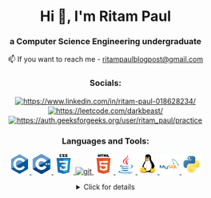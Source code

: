 <h1 align="center">Hi 👋, I'm Ritam Paul</h1>
<h3 align="center">a Computer Science Engineering undergraduate</h3>

<p align="center">📫 If you want to reach me - 
<a href="" target="blank">ritampaulblogpost@gmail.com</a>
</p>

<h3 align="center">Socials:</h3>
<p align="center">
<a href="https://linkedin.com/in/https://www.linkedin.com/in/ritam-paul-018628234/" target="blank"><img align="center" src="https://raw.githubusercontent.com/rahuldkjain/github-profile-readme-generator/master/src/images/icons/Social/linked-in-alt.svg" alt="https://www.linkedin.com/in/ritam-paul-018628234/" height="30" width="40" /></a>
<a href="https://www.leetcode.com/https://leetcode.com/darkbeast/" target="blank"><img align="center" src="https://raw.githubusercontent.com/rahuldkjain/github-profile-readme-generator/master/src/images/icons/Social/leet-code.svg" alt="https://leetcode.com/darkbeast/" height="30" width="40" /></a>
<a href="https://auth.geeksforgeeks.org/user/https://auth.geeksforgeeks.org/user/ritam_paul/practice" target="blank"><img align="center" src="https://raw.githubusercontent.com/rahuldkjain/github-profile-readme-generator/master/src/images/icons/Social/geeks-for-geeks.svg" alt="https://auth.geeksforgeeks.org/user/ritam_paul/practice" height="30" width="40" /></a>
</p>

<h3 align="center">Languages and Tools:</h3>
<p align="center">
<a href="https://www.cprogramming.com/" target="_blank" rel="noreferrer"> <img src="https://raw.githubusercontent.com/devicons/devicon/master/icons/c/c-original.svg" alt="c" width="40" height="40"/> </a> <a href="https://www.w3schools.com/cpp/" target="_blank" rel="noreferrer"> <img src="https://raw.githubusercontent.com/devicons/devicon/master/icons/cplusplus/cplusplus-original.svg" alt="cplusplus" width="40" height="40"/> </a> <a href="https://www.w3schools.com/css/" target="_blank" rel="noreferrer"> <img src="https://raw.githubusercontent.com/devicons/devicon/master/icons/css3/css3-original-wordmark.svg" alt="css3" width="40" height="40"/> </a> <a href="https://git-scm.com/" target="_blank" rel="noreferrer"> <img src="https://www.vectorlogo.zone/logos/git-scm/git-scm-icon.svg" alt="git" width="40" height="40"/> </a> <a href="https://www.w3.org/html/" target="_blank" rel="noreferrer"> <img src="https://raw.githubusercontent.com/devicons/devicon/master/icons/html5/html5-original-wordmark.svg" alt="html5" width="40" height="40"/> </a> <a href="https://www.java.com" target="_blank" rel="noreferrer"> <img src="https://raw.githubusercontent.com/devicons/devicon/master/icons/java/java-original.svg" alt="java" width="40" height="40"/> </a> <a href="https://www.linux.org/" target="_blank" rel="noreferrer"> <img src="https://raw.githubusercontent.com/devicons/devicon/master/icons/linux/linux-original.svg" alt="linux" width="40" height="40"/> </a> <a href="https://www.mysql.com/" target="_blank" rel="noreferrer"> <img src="https://raw.githubusercontent.com/devicons/devicon/master/icons/mysql/mysql-original-wordmark.svg" alt="mysql" width="40" height="40"/> </a> <a href="https://www.python.org" target="_blank" rel="noreferrer"> <img src="https://raw.githubusercontent.com/devicons/devicon/master/icons/python/python-original.svg" alt="python" width="40" height="40"/> </a>
</p>

<details>
  <summary align="center">Click for details</summary>
  <p align="center">
    <img align="center" src="https://stats.quine.sh/Beast/github?theme=darkhttps://quine.sh?utm_source=widgets&utm_campaign=Beast" alt="quine stats" height=auto width=auto/>
  </p>
  <p align="center">
    <img align="center" src="https://github-readme-stats.vercel.app/api?username=ritampaul&show_icons=true&locale=en" alt="stats"/>
    <img align="center" src="https://github-readme-stats.vercel.app/api/top-langs?username=ritampaul&show_icons=true&locale=en&layout=compact" alt="languages" width="355" height=auto/>
  </p>
  <p align="center">
    <img align="center" src="https://stats.quine.sh/Beast/languages-over-time?theme=darkhttps://quine.sh?utm_source=widgets&utm_campaign=Beast" alt="quine languages" height=auto width=auto/>
  </p>
  <p align="center">
    <img align="center" src="https://stats.quine.sh/Beast/topics-over-time?theme=darkhttps://quine.sh?utm_source=widgets&utm_campaign=Beast" alt="quine topics" width=auto height=auto/>
  </p>
</details>
